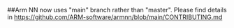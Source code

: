 ##Arm NN now uses "main" branch rather than "master". Please find details in https://github.com/ARM-software/armnn/blob/main/CONTRIBUTING.md
